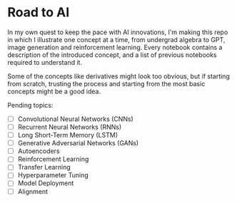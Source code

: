 # Road to AI

In my own quest to keep the pace with AI innovations, I'm making this repo in which I illustrate one concept at a time, from undergrad algebra to GPT, image generation and reinforcement learning. Every notebook contains a description of the introduced concept, and a list of previous notebooks required to understand it.

Some of the concepts like derivatives might look too obvious, but if starting from scratch, trusting the process and starting from the most basic concepts might be a good idea.

Pending topics:
- [ ] Convolutional Neural Networks (CNNs)
- [ ] Recurrent Neural Networks (RNNs)
- [ ] Long Short-Term Memory (LSTM)
- [ ] Generative Adversarial Networks (GANs)
- [ ] Autoencoders
- [ ] Reinforcement Learning
- [ ] Transfer Learning
- [ ] Hyperparameter Tuning
- [ ] Model Deployment
- [ ] Alignment